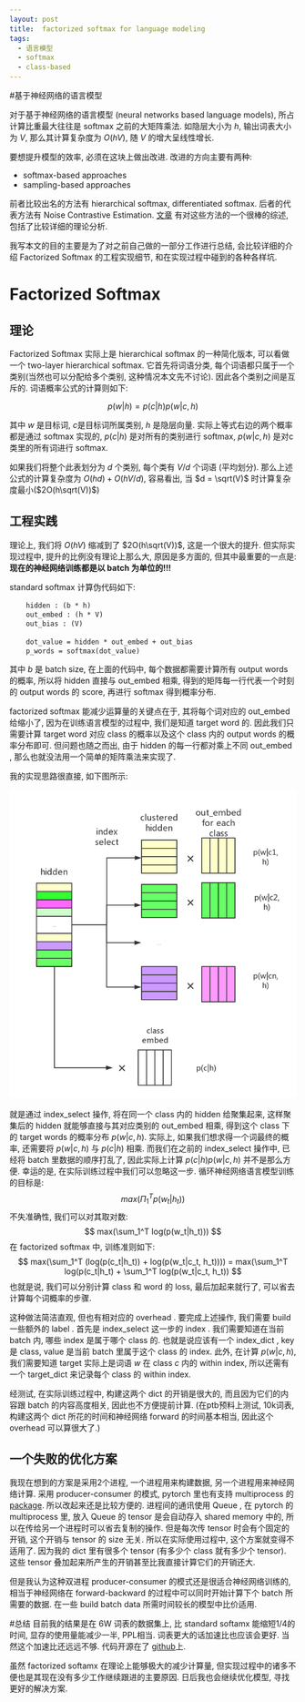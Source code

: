 ```yaml
---
layout: post
title:  factorized softmax for language modeling
tags:
  - 语言模型
  - softmax
  - class-based
---
```


#基于神经网络的语言模型

对于基于神经网络的语言模型 (neural networks based language models), 所占计算比重最大往往是 softmax 之前的大矩阵乘法. 如隐层大小为 $h$, 输出词表大小为 $V$, 那么其计算复杂度为 $O(hV)$, 随 $V$ 的增大呈线性增长.

要想提升模型的效率, 必须在这块上做出改进. 改进的方向主要有两种:

- softmax-based approaches
- sampling-based approaches


前者比较出名的方法有 hierarchical softmax, differentiated softmax. 后者的代表方法有 Noise Contrastive Estimation. [文章](http://ruder.io/word-embeddings-softmax/) 有对这些方法的一个很棒的综述, 包括了比较详细的理论分析.

我写本文的目的主要是为了对之前自己做的一部分工作进行总结, 会比较详细的介绍 Factorized Softmax 的工程实现细节, 和在实现过程中碰到的各种各样坑.

# Factorized Softmax

## 理论
Factorized Softmax 实际上是 hierarchical softmax 的一种简化版本, 可以看做一个 two-layer hierarchical softmax. 它首先将词语分类, 每个词语都只属于一个类别(当然也可以分配给多个类别, 这种情况本文先不讨论). 因此各个类别之间是互斥的. 词语概率公式的计算则如下:

$$
p(w|h) = p(c|h)p(w|c, h)
$$

其中 $w$ 是目标词, $c$是目标词所属类别, $h$ 是隐层向量. 实际上等式右边的两个概率都是通过 softmax 实现的, $p(c|h)$ 是对所有的类别进行 softmax, $p(w|c, h)$ 是对c类里的所有词进行 softmax.

如果我们将整个此表划分为 $d$ 个类别, 每个类有 $V / d$ 个词语 (平均划分). 那么上述公式的计算复杂度为 $O(hd) + O(h V/d)$, 容易看出, 当 $d = \sqrt(V)$ 时计算复杂度最小($2O(h\sqrt(V))$)


## 工程实践
理论上, 我们将 $O(hV)$ 缩减到了 $2O(h\sqrt(V))$, 这是一个很大的提升. 但实际实现过程中, 提升的比例没有理论上那么大, 原因是多方面的, 但其中最重要的一点是: **现在的神经网络训练都是以 batch 为单位的!!!**


standard softmax 计算伪代码如下:

```
    hidden : (b * h)
    out_embed : (h * V)
    out_bias : (V)

    dot_value = hidden * out_embed + out_bias
    p_words = softmax(dot_value)
```

其中 $b$ 是 batch size, 在上面的代码中, 每个数据都需要计算所有 output words 的概率, 所以将 hidden 直接与 out_embed 相乘, 得到的矩阵每一行代表一个时刻的 output words 的 score, 再进行 softmax 得到概率分布.

factorized softmax 能减少运算量的关键点在于, 其将每个词对应的 out_embed 给缩小了, 因为在训练语言模型的过程中, 我们是知道 target word 的. 因此我们只需要计算 target word 对应 class 的概率以及这个 class 内的 output words 的概率分布即可. 但问题也随之而出, 由于 hidden 的每一行都对乘上不同 out_embed , 那么也就没法用一个简单的矩阵乘法来实现了.

我的实现思路很直接, 如下图所示:

![fs](/img/in-post/post-fs/fs.png)

就是通过 index_select 操作, 将在同一个 class 内的 hidden 给聚集起来, 这样聚集后的 hidden 就能够直接与其对应类别的 out_embed 相乘, 得到这个 class 下的 target words 的概率分布 $p(w|c, h)$. 实际上, 如果我们想求得一个词最终的概率, 还需要将 $p(w|c, h)$ 与 $p(c|h)$ 相乘. 而我们在之前的 index_select 操作中, 已经将 batch 里数据的顺序打乱了, 因此实际上计算 $p(c|h)p(w|c,h)$ 并不是那么方便. 幸运的是, 在实际训练过程中我们可以忽略这一步. 循环神经网络语言模型训练的目标是:
$$
max(\Pi_1^T p(w_t | h_t))
$$
不失准确性, 我们可以对其取对数:
$$
max(\sum_1^T log(p(w_t|h_t)))
$$
在 factorized softmax 中, 训练准则如下:
$$
max(\sum_1^T (log(p(c_t|h_t)) + log(p(w_t|c_t, h_t)))) = max(\sum_1^T log(p(c_t|h_t) + \sum_1^T log(p(w_t|c_t, h_t))
$$
也就是说, 我们可以分别计算 class 和 word 的 loss, 最后加起来就行了, 可以省去计算每个词概率的步骤.

这种做法简洁直观, 但也有相对应的 overhead . 要完成上述操作, 我们需要 build 一些额外的 label . 首先是 index_select 这一步的 index . 我们需要知道在当前 batch 内, 哪些 index 是属于哪个 class 的. 也就是说应该有一个 index_dict , key 是 class, value 是当前 batch 里属于这个 class 的 index. 此外, 在计算 $p(w|c,h)$, 我们需要知道 target 实际上是词语 $w$ 在 class $c$ 内的 within index, 所以还需有一个 target_dict 来记录每个 class 的 within index.

经测试, 在实际训练过程中, 构建这两个 dict 的开销是很大的, 而且因为它们的内容跟 batch 的内容高度相关, 因此也不方便提前计算. (在ptb预料上测试, 10k词表, 构建这两个 dict 所花的时间和神经网络 forward 的时间基本相当, 因此这个 overhead 可以算很大了.)

## 一个失败的优化方案

我现在想到的方案是采用2个进程, 一个进程用来构建数据, 另一个进程用来神经网络计算. 采用 producer-consumer 的模式, pytorch 里也有支持 multiprocess 的 [package](http://pytorch.org/docs/master/multiprocessing.html). 所以改起来还是比较方便的. 进程间的通讯使用 Queue , 在 pytorch 的 multiprocess 里, 放入 Queue 的 tensor 是会自动存入 shared memory 中的, 所以在传给另一个进程时可以省去复制的操作. 但是每次传 tensor 时会有个固定的开销, 这个开销与 tensor 的 size 无关. 所以在实际使用过程中, 这个方案就变得不适用了. 因为我的 dict 里有很多个 tensor (有多少个 class 就有多少个 tensor). 这些 tensor 叠加起来所产生的开销甚至比我直接计算它们的开销还大.

但是我认为这种双进程 producer-consumer 的模式还是很适合神经网络训练的, 相当于神经网络在 forward-backward 的过程中可以同时开始计算下个 batch 所需要的数据. 在一些 build batch data 所需时间较长的模型中比价适用.

#总结
目前我的结果是在 6W 词表的数据集上, 比 standard softamx 能缩短1/4的时间, 显存的使用量能减少一半, PPL相当. 词表更大的话加速比也应该会更好. 当然这个加速比还远远不够. 代码开源在了 [github](https://github.com/sa1ka/lstm_language_model)上.

虽然 factorized softamx 在理论上能够极大的减少计算量, 但实现过程中的诸多不便也是其现在没有多少工作继续跟进的主要原因. 日后我也会继续优化模型, 寻找更好的解决方案.
